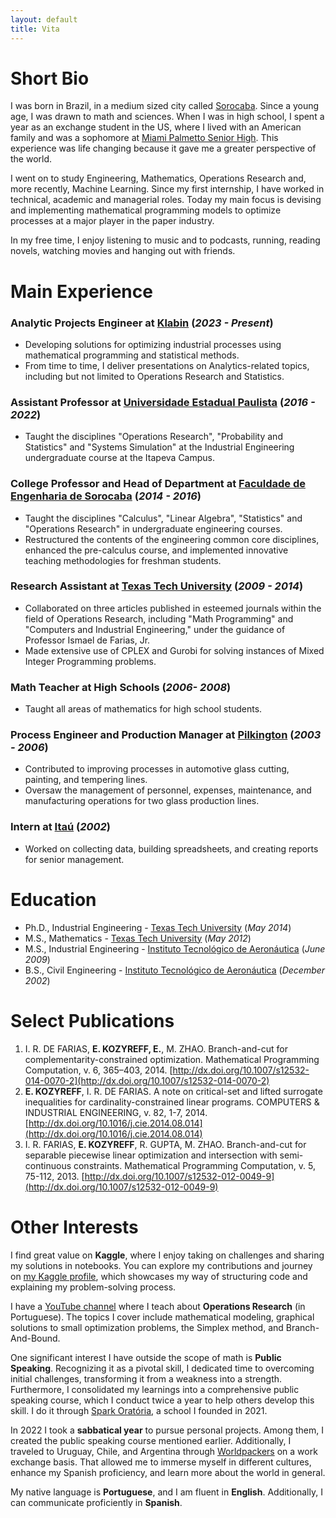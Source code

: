 ```yaml
---
layout: default
title: Vita
---
```


# Short Bio

I was born in Brazil, in a medium sized city called [Sorocaba](https://maps.app.goo.gl/Dd62pGTmhWDNdz2i6). Since a young age, I was drawn to math and sciences. When I was in high school, I spent a year as an exchange student in the US, where I lived with an American family and was a sophomore at [Miami Palmetto Senior High](https://www.palmettopanthers.org/). This experience was life changing because it gave me a greater perspective of the world.

I went on to study Engineering, Mathematics, Operations Research and, more recently, Machine Learning. Since my first internship, I have worked in technical, academic and managerial roles. Today my main focus is devising and implementing mathematical programming models to optimize processes at a major player in the paper industry.

In my free time, I enjoy listening to music and to podcasts, running, reading novels, watching movies and hanging out with friends.

# Main Experience

### Analytic Projects Engineer at [Klabin](https://klabin.com.br/) (_2023 - Present_)
- Developing solutions for optimizing industrial processes using mathematical programming and statistical methods.
- From time to time, I deliver presentations on Analytics-related topics, including but not limited to Operations Research and Statistics.

### Assistant Professor at [Universidade Estadual Paulista](https://www.unesp.br/) (_2016 - 2022_)
- Taught the disciplines "Operations Research", "Probability and Statistics" and "Systems Simulation" at the Industrial Engineering undergraduate course at the Itapeva Campus.

### College Professor and Head of Department at [Faculdade de Engenharia de Sorocaba](https://facens.br/) (_2014 - 2016_)
- Taught the disciplines "Calculus", "Linear Algebra", "Statistics" and "Operations Research" in undergraduate engineering courses.
- Restructured the contents of the engineering common core disciplines, enhanced the pre-calculus course, and implemented innovative teaching methodologies for freshman students.

### Research Assistant at [Texas Tech University](https://www.ttu.edu/) (_2009 - 2014_)
- Collaborated on three articles published in esteemed journals within the field of Operations Research, including "Math Programming" and "Computers and Industrial Engineering," under the guidance of Professor Ismael de Farias, Jr.
- Made extensive use of CPLEX and Gurobi for solving instances of Mixed Integer Programming problems.

### Math Teacher at High Schools (_2006- 2008_)
- Taught all areas of mathematics for high school students.

### Process Engineer and Production Manager at [Pilkington](https://www.pilkington.com/) (_2003 - 2006_)
- Contributed to improving processes in automotive glass cutting, painting, and tempering lines.
- Oversaw the management of personnel, expenses, maintenance, and manufacturing operations for two glass production lines.

### Intern at [Itaú](https://www.itau.com.br/) (_2002_)
- Worked on collecting data, building spreadsheets, and creating reports for senior management.

# Education

- Ph.D., Industrial Engineering - [Texas Tech University](https://www.ttu.edu/) (_May 2014_)
- M.S., Mathematics	- [Texas Tech University](https://www.ttu.edu/) (_May 2012_)
- M.S., Industrial Engineering - [Instituto Tecnológico de Aeronáutica](http://www.ita.br/) (_June 2009_)
- B.S., Civil Engineering - [Instituto Tecnológico de Aeronáutica](http://www.ita.br/) (_December 2002_)


# Select Publications

1. I. R. DE FARIAS, **E. KOZYREFF, E.**, M. ZHAO. Branch-and-cut for complementarity-constrained optimization. Mathematical Programming Computation, v. 6, 365–403, 2014. [http://dx.doi.org/10.1007/s12532-014-0070-2](http://dx.doi.org/10.1007/s12532-014-0070-2)
2. **E. KOZYREFF**, I. R. DE FARIAS. A note on critical-set and lifted surrogate inequalities for cardinality-constrained linear programs. COMPUTERS & INDUSTRIAL ENGINEERING, v. 82, 1-7, 2014. [http://dx.doi.org/10.1016/j.cie.2014.08.014](http://dx.doi.org/10.1016/j.cie.2014.08.014)
3. I. R. FARIAS, **E. KOZYREFF**, R. GUPTA, M. ZHAO. Branch-and-cut for separable piecewise linear optimization and intersection with semi-continuous constraints. Mathematical Programming Computation, v. 5, 75-112, 2013. [http://dx.doi.org/10.1007/s12532-012-0049-9](http://dx.doi.org/10.1007/s12532-012-0049-9)


# Other Interests

I find great value on **Kaggle**, where I enjoy taking on challenges and sharing my solutions in notebooks. You can explore my contributions and journey on [my Kaggle profile](https://www.kaggle.com/ekozyreff), which showcases my way of structuring code and explaining my problem-solving process.

I have a [YouTube channel](https://www.youtube.com/c/professorernee) where I teach about **Operations Research** (in Portuguese). The topics I cover include mathematical modeling, graphical solutions to small optimization problems, the Simplex method, and Branch-And-Bound.

One significant interest I have outside the scope of math is **Public Speaking**. Recognizing it as a pivotal skill, I dedicated time to overcoming initial challenges, transforming it from a weakness into a strength. Furthermore, I consolidated my learnings into a comprehensive public speaking course, which I conduct twice a year to help others develop this skill. I do it through [Spark Oratória](https://www.sparkoratoria.com/), a school I founded in 2021.

In 2022 I took a **sabbatical year** to pursue personal projects. Among them, I created the public speaking course mentioned earlier. Additionally, I traveled to Uruguay, Chile, and Argentina through [Worldpackers](https://www.worldpackers.com/) on a work exchange basis. That allowed me to immerse myself in different cultures, enhance my Spanish proficiency, and learn more about the world in general.

My native language is **Portuguese**, and I am fluent in **English**. Additionally, I can communicate proficiently in **Spanish**.
